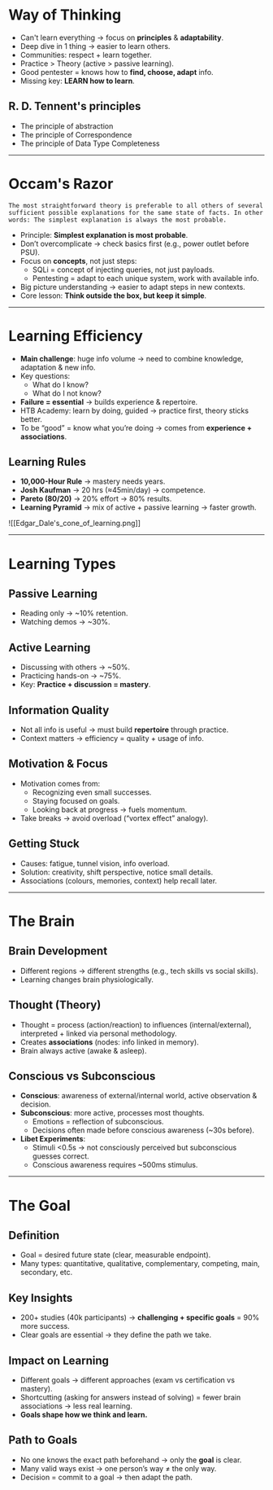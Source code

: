 # Way of Thinking 

- Can't learn everything → focus on **principles** & **adaptability**.  
- Deep dive in 1 thing → easier to learn others.  
- Communities: respect + learn together.  
- Practice > Theory (active > passive learning).  
- Good pentester = knows how to **find, choose, adapt** info.  
- Missing key: **LEARN how to learn**.  
## R. D. Tennent's principles
- The principle of abstraction
- The principle of Correspondence
- The principle of  Data Type Completeness
---
# Occam's Razor

`The most straightforward theory is preferable to all others of several sufficient possible explanations for the same state of facts. In other words: The simplest explanation is always the most probable.`

- Principle: **Simplest explanation is most probable**.  
- Don’t overcomplicate → check basics first (e.g., power outlet before PSU).  
- Focus on **concepts**, not just steps:
  - SQLi = concept of injecting queries, not just payloads.  
  - Pentesting = adapt to each unique system, work with available info.  
- Big picture understanding → easier to adapt steps in new contexts.  
- Core lesson: **Think outside the box, but keep it simple**.  
---
# Learning Efficiency 

- **Main challenge**: huge info volume → need to combine knowledge, adaptation & new info.  
- Key questions:
  - What do I know?
  - What do I not know?
- **Failure = essential** → builds experience & repertoire.  
- HTB Academy: learn by doing, guided → practice first, theory sticks better.  
- To be “good” = know what you’re doing → comes from **experience + associations**.  

## Learning Rules
- **10,000-Hour Rule** → mastery needs years.  
- **Josh Kaufman** → 20 hrs (≈45min/day) → competence.  
- **Pareto (80/20)** → 20% effort → 80% results.  
- **Learning Pyramid** → mix of active + passive learning → faster growth.  

![[Edgar_Dale's_cone_of_learning.png]]

---
# Learning Types

## Passive Learning
- Reading only → ~10% retention.  
- Watching demos → ~30%.  

## Active Learning
- Discussing with others → ~50%.  
- Practicing hands-on → ~75%.  
- Key: **Practice + discussion = mastery**.  

## Information Quality
- Not all info is useful → must build **repertoire** through practice.  
- Context matters → efficiency = quality + usage of info.  

## Motivation & Focus
- Motivation comes from:
  - Recognizing even small successes.  
  - Staying focused on goals.  
  - Looking back at progress → fuels momentum.  
- Take breaks → avoid overload (“vortex effect” analogy).  

## Getting Stuck
- Causes: fatigue, tunnel vision, info overload.  
- Solution: creativity, shift perspective, notice small details.  
- Associations (colours, memories, context) help recall later.  
---
# The Brain

## Brain Development
- Different regions → different strengths (e.g., tech skills vs social skills).  
- Learning changes brain physiologically.  

## Thought (Theory)
- Thought = process (action/reaction) to influences (internal/external), interpreted + linked via personal methodology.  
- Creates **associations** (nodes: info linked in memory).  
- Brain always active (awake & asleep).  

## Conscious vs Subconscious
- **Conscious**: awareness of external/internal world, active observation & decision.  
- **Subconscious**: more active, processes most thoughts.  
  - Emotions = reflection of subconscious.  
  - Decisions often made before conscious awareness (~30s before).  
- **Libet Experiments**:  
  - Stimuli <0.5s → not consciously perceived but subconscious guesses correct.  
  - Conscious awareness requires ~500ms stimulus.  
---
# The Goal

## Definition
- Goal = desired future state (clear, measurable endpoint).  
- Many types: quantitative, qualitative, complementary, competing, main, secondary, etc.  

## Key Insights
- 200+ studies (40k participants) → **challenging + specific goals** = 90% more success.  
- Clear goals are essential → they define the path we take.  

## Impact on Learning
- Different goals → different approaches (exam vs certification vs mastery).  
- Shortcutting (asking for answers instead of solving) = fewer brain associations → less real learning.  
- **Goals shape how we think and learn.**  

## Path to Goals
- No one knows the exact path beforehand → only the **goal** is clear.  
- Many valid ways exist → one person’s way ≠ the only way.  
- Decision = commit to a goal → then adapt the path.  
